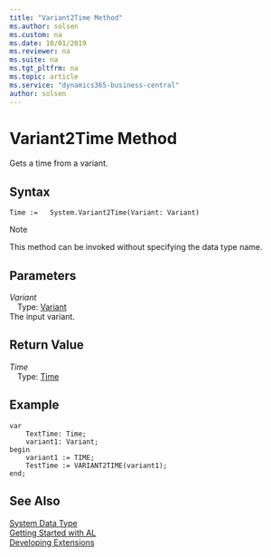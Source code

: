 ```yaml
---
title: "Variant2Time Method"
ms.author: solsen
ms.custom: na
ms.date: 10/01/2019
ms.reviewer: na
ms.suite: na
ms.tgt_pltfrm: na
ms.topic: article
ms.service: "dynamics365-business-central"
author: solsen
---
```

[//]: # (START>DO_NOT_EDIT)
[//]: # (IMPORTANT:Do not edit any of the content between here and the END>DO_NOT_EDIT.)
[//]: # (Any modifications should be made in the .xml files in the ModernDev repo.)
# Variant2Time Method
Gets a time from a variant.


## Syntax
```
Time :=   System.Variant2Time(Variant: Variant)
```
> [!NOTE]  
> This method can be invoked without specifying the data type name.  
## Parameters
*Variant*  
&emsp;Type: [Variant](../variant/variant-data-type.md)  
The input variant.  


## Return Value
*Time*  
&emsp;Type: [Time](../time/time-data-type.md)  
  


[//]: # (IMPORTANT: END>DO_NOT_EDIT)

## Example  
```  
var
    TextTime: Time;
    variant1: Variant;
begin 
    variant1 := TIME;  
    TestTime := VARIANT2TIME(variant1);  
end;
```  


## See Also
[System Data Type](system-data-type.md)  
[Getting Started with AL](../../devenv-get-started.md)  
[Developing Extensions](../../devenv-dev-overview.md)